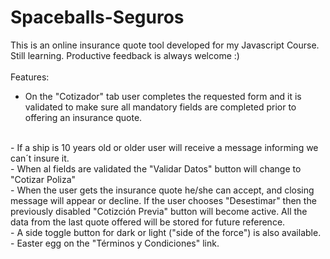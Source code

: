 # Spaceballs-Seguros
This is an online insurance quote tool developed for my Javascript Course.
<br>
Still learning. Productive feedback is always welcome :)
<br><br>
Features:
<br>
- On the "Cotizador" tab user completes the requested form and it is validated to make sure all mandatory fields are completed prior to offering an insurance quote.
<br>
- If a ship is 10 years old or older user will receive a message informing we can´t insure it.
<br>
- When al fields are validated the "Validar Datos" button will change to "Cotizar Poliza"
<br>
- When the user gets the insurance quote he/she can accept, and closing message will appear or decline. If the user chooses "Desestimar" then the previously disabled "Cotizción Previa" button will become active. All the data from the last quote offered will be stored for future reference.
<br>
- A side toggle button for dark or light ("side of the force") is also available.
<br>
- Easter egg on the "Términos y Condiciones" link.
